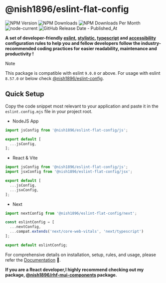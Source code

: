 # @nish1896/eslint-flat-config

![NPM Version](https://img.shields.io/npm/v/%40nish1896%2Feslint-flat-config)
![NPM Downloads](https://img.shields.io/npm/dt/%40nish1896%2Feslint-flat-config)
![NPM Downloads Per Month](https://img.shields.io/npm/dm/%40nish1896%2Feslint-flat-config?color=%23e0e063)
![node-current](https://img.shields.io/node/v/%40nish1896%2Feslint-flat-config?color=%23e86267)
![GitHub Release Date - Published_At](https://img.shields.io/github/release-date/nishkohli96/eslint-config)

**A set of developer-friendly [eslint](https://eslint.org/), [stylistic](https://eslint.style/), [typescript](https://www.typescriptlang.org/) and [accessibility](https://developer.mozilla.org/en-US/docs/Learn/Accessibility/What_is_accessibility) configuration rules to help you and fellow developers follow the industry-recommended coding practices for easier readability, maintenance and productivity !**

> [!NOTE]
>This package is compatible with eslint `9.0.0` or above. For usage with eslint `8.57.0` or below check [@nish1896/eslint-config](https://www.npmjs.com/package/@nish1896/eslint-config).

## Quick Setup

Copy the code snippet most relevant to your application and paste it in the `eslint.config.mjs` file in your project root.

- NodeJS App
```js
import jsConfig from '@nish1896/eslint-flat-config/js';

export default [
  ...jsConfig,
];
```
- React & Vite
```js
import jsConfig from '@nish1896/eslint-flat-config/js';
import jsxConfig from '@nish1896/eslint-flat-config/jsx';

export default [
  ...jsConfig,
  ...jsxConfig,
];
```
- Next
```js
import nextConfig from '@nish1896/eslint-flat-config/next';

const eslintConfig = [
  ...nextConfig,
  ...compat.extends('next/core-web-vitals', 'next/typescript')
];

export default eslintConfig;
```

For comprehensive details on installation, setup, rules, and usage, please refer the [Documentation](https://nish1896-eslint-config.vercel.app/introduction) 📖.

**If you are a React developer,I highly recommend checking out my package, [@nish1896/rhf-mui-components](https://www.npmjs.com/package/@nish1896/rhf-mui-components) package.**